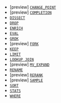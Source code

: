 * [preview] [`CHANGE_POINT`](../../commands/processing-commands.md#esql-change_point)
* [preview] [`COMPLETION`](../../commands/processing-commands.md#esql-completion)
* [`DISSECT`](../../commands/processing-commands.md#esql-dissect)
* [`DROP`](../../commands/processing-commands.md#esql-drop)
* [`ENRICH`](../../commands/processing-commands.md#esql-enrich)
* [`EVAL`](../../commands/processing-commands.md#esql-eval)
* [`GROK`](../../commands/processing-commands.md#esql-grok)
* [preview] [`FORK`](../../commands/processing-commands.md#esql-fork)
* [`KEEP`](../../commands/processing-commands.md#esql-keep)
* [`LIMIT`](../../commands/processing-commands.md#esql-limit)
* [`LOOKUP JOIN`](../../commands/processing-commands.md#esql-lookup-join)
* [preview] [`MV_EXPAND`](../../commands/processing-commands.md#esql-mv_expand)
* [`RENAME`](../../commands/processing-commands.md#esql-rename)
* [preview] [`RERANK`](../../commands/processing-commands.md#esql-rerank)
* [preview] [`SAMPLE`](../../commands/processing-commands.md#esql-sample)
* [`SORT`](../../commands/processing-commands.md#esql-sort)
* [`STATS`](../../commands/processing-commands.md#esql-stats-by)
* [`WHERE`](../../commands/processing-commands.md#esql-where)
